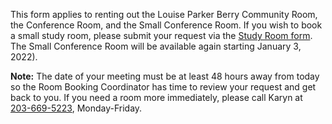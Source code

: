 <div class="row margin-bottom-10">
<div class="col-md-10 col-md-offset-1">

This form applies to renting out the Louise Parker Berry Community Room, the Conference Room, and the Small Conference Room. If you wish to book a small study room, please submit your request via the [Study Room form](/request-study-room "Study Room Form"). The Small Conference Room will be available again starting January 3, 2022). 

**Note:** The date of your meeting must be at least 48 hours away from today so the Room Booking Coordinator has time to review your request and get back to you. If you need a room more immediately, please call Karyn at [203-669-5223](tel:2036695223 "Call Karyn"), Monday-Friday. 

<script type="text/javascript" src="https://form.jotform.com/jsform/60456494425157"></script>

</div>
</div>